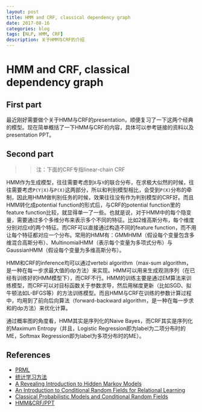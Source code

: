 ```yaml
--- 
layout: post 
title: HMM and CRF, classical dependency graph
date: 2017-08-16 
categories: blog 
tags: [NLP, HMM, CRF] 
description: 关于HMM与CRF的介绍
--- 
```


# HMM and CRF, classical dependency graph

## First part

最近刚好需要做个关于HMM与CRF的presentation，顺便复习了一下这两个经典的模型。现在简单概括了一下HMM与CRF的内容，具体可以参考链接的资料以及presentation PPT。

## Second part

>> 注：下面的CRF专指linear-chain CRF

HMM作为生成模型，往往需要考虑到`X`与`Y`的联合分布，在求极大似然的时候，往往需要考虑`P(Y|X)`与`P(X)`这两部分，所以和判别模型相比，会受到`P(X)`分布的牵制，因此用HMM做判别任务的时候，效果往往没有作为判别模型的CRF好。而且HMM转化成potential function的形式后，与CRF的potential function里的feature function比较，就显得单一了一些。也就是说，对于HMM中的每个隐变量，需要通过多个多维分布来表示多个不同的特征。比如2维高斯分布，每个维度分别对应`X`的两个特征。而CRF可以直接通过构造不同的feature function，而不用让每个特征都对应一个分布。常用的HMM有：GMMHMM（假设每个变量包含多维混合高斯分布）、MultinomialHMM（表示每个变量为多项式分布）与GaussianHMM（假设每个变量为多维高斯分布）。

HMM和CRF的inference均可以通过vertebi algorithm（max-sum algorithm，是一种在每一步求最大值的dp方法）来实现。HMM可以用来生成观测序列（在已经有训练好的HMM模型下），而CRF不行。HMM的训练主要是通过EM算法来训练模型，而CRF可以对目标函数关于参数求导，然后用梯度更新（比如SGD、拟牛顿法如L-BFGS等）的方法训练模型。而且HMM与CRF在训练的参数计算过程中，均用到了前向后向算法（forward-backward algorithm，是一种在每一步求和的dp方法）来优化计算。

通过概率图的角度看，HMM其实是序列化的Naive Bayes，而CRF其实是序列化的Maximum Entropy（并且，Logistic Regression即为label为二项分布时的ME，Softmax Regression即为label为多项分布时的ME）。


## References

* [PRML](https://www.baidu.com/s?wd=PRML&rsv_spt=1&rsv_iqid=0xe184c7650001ae0c&issp=1&f=8&rsv_bp=0&rsv_idx=2&ie=utf-8&tn=baiduhome_pg&rsv_enter=1&rsv_sug3=4&rsv_sug1=1&rsv_sug7=100&rsv_sug2=0&inputT=575&rsv_sug4=575)
* [统计学习方法](https://www.baidu.com/s?wd=%E7%BB%9F%E8%AE%A1%E5%AD%A6%E4%B9%A0%E6%96%B9%E6%B3%95&rsv_spt=1&rsv_iqid=0xe184c7650001ae0c&issp=1&f=8&rsv_bp=1&rsv_idx=2&ie=utf-8&rqlang=cn&tn=baiduhome_pg&rsv_enter=1&oq=PRML&inputT=575&rsv_t=5084b%2BhH2R4xGxmktrXyCYYzoS6lUYKkJVzZ0krrumALs5TQFQ7xBxMHSOceobg2B%2B2i&rsv_sug3=13&rsv_sug1=6&rsv_sug7=100&rsv_pq=8cdb8bb400019a5a&bs=PRML)
* [A Revealing Introduction to Hidden Markov Models](http://bloglxm.oss-cn-beijing.aliyuncs.com/hmm_crf-HMM.pdf)
* [An Introduction to Conditional Random Fields for Relational Learning](http://bloglxm.oss-cn-beijing.aliyuncs.com/hmm_crf-crf-tutorial.pdf)
* [Classical Probabilistic Models and Conditional Random Fields](http://bloglxm.oss-cn-beijing.aliyuncs.com/hmm_crf-klinger-crf-intro.pdf)
* [HMM&CRF/PPT](http://bloglxm.oss-cn-beijing.aliyuncs.com/hmm_crf-presentation.pptx)
